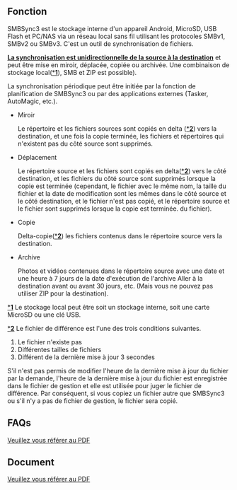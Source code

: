 ## Fonction

SMBSync3 est le stockage interne d'un appareil Android, MicroSD, USB Flash et PC/NAS via un réseau local sans fil utilisant les protocoles SMBv1, SMBv2 ou SMBv3. C'est un outil de synchronisation de fichiers. 

<u>**La synchronisation est unidirectionnelle de la source à la destination**</u> et peut être mise en miroir, déplacée, copiée ou archivée. Une combinaison de stockage local(<u>***1**</u>), SMB et ZIP est possible).  

La synchronisation périodique peut être initiée par la fonction de planification de SMBSync3 ou par des applications externes (Tasker, AutoMagic, etc.).

- Miroir

  Le répertoire et les fichiers sources sont copiés en delta (<u>***2**</u>) vers la destination, et une fois la copie terminée, les fichiers et répertoires qui n'existent pas du côté source sont supprimés.

- Déplacement

  Le répertoire source et les fichiers sont copiés en delta(<u>***2**</u>) vers le côté destination, et les fichiers du côté source sont supprimés lorsque la copie est terminée (cependant, le fichier avec le même nom, la taille du fichier et la date de modification sont les mêmes dans le côté source et le côté destination, et le fichier n'est pas copié, et le répertoire source et le fichier sont supprimés lorsque la copie est terminée. du fichier).

- Copie

  Delta-copie(<u>***2**</u>) les fichiers contenus dans le répertoire source vers la destination.

- Archive

  Photos et vidéos contenues dans le répertoire source avec une date et une heure à 7 jours de la date d'exécution de l'archive Aller à la destination avant ou avant 30 jours, etc. (Mais vous ne pouvez pas utiliser ZIP pour la destination).

<u>***1**</u> Le stockage local peut être soit un stockage interne, soit une carte MicroSD ou une clé USB. 

<u>***2**</u> Le fichier de différence est l'une des trois conditions suivantes.  

1. Le fichier n'existe pas  
2. Différentes tailles de fichiers  
3. Différent de la dernière mise à jour 3 secondes

S'il n'est pas permis de modifier l'heure de la dernière mise à jour du fichier par la demande, l'heure de la dernière mise à jour du fichier est enregistrée dans le fichier de gestion et elle est utilisée pour juger le fichier de différence. Par conséquent, si vous copiez un fichier autre que SMBSync3 ou s'il n'y a pas de fichier de gestion, le fichier sera copié.

## FAQs

[Veuillez vous référer au PDF](https://drive.google.com/file/d/1v4-EIWuucUErSg9uYZtycsGGn9o-T_2t/view?usp=sharing)

## Document

[Veuillez vous référer au PDF](https://drive.google.com/file/d/1gIsulxyGBY-Fl0Ki7BJ50gPFWx0iQ9Tm/view?usp=sharing)
